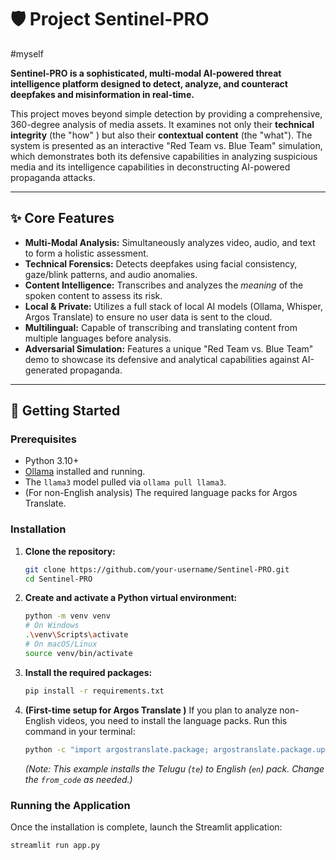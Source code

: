 # 🛡️ Project Sentinel-PRO
#myself

**Sentinel-PRO is a sophisticated, multi-modal AI-powered threat intelligence platform designed to detect, analyze, and counteract deepfakes and misinformation in real-time.**

This project moves beyond simple detection by providing a comprehensive, 360-degree analysis of media assets. It examines not only their **technical integrity** (the "how" ) but also their **contextual content** (the "what"). The system is presented as an interactive "Red Team vs. Blue Team" simulation, which demonstrates both its defensive capabilities in analyzing suspicious media and its intelligence capabilities in deconstructing AI-powered propaganda attacks.

---

## ✨ Core Features

*   **Multi-Modal Analysis:** Simultaneously analyzes video, audio, and text to form a holistic assessment.
*   **Technical Forensics:** Detects deepfakes using facial consistency, gaze/blink patterns, and audio anomalies.
*   **Content Intelligence:** Transcribes and analyzes the *meaning* of the spoken content to assess its risk.
*   **Local & Private:** Utilizes a full stack of local AI models (Ollama, Whisper, Argos Translate) to ensure no user data is sent to the cloud.
*   **Multilingual:** Capable of transcribing and translating content from multiple languages before analysis.
*   **Adversarial Simulation:** Features a unique "Red Team vs. Blue Team" demo to showcase its defensive and analytical capabilities against AI-generated propaganda.

---

## 🚀 Getting Started

### Prerequisites

*   Python 3.10+
*   [Ollama](https://ollama.com/ ) installed and running.
*   The `llama3` model pulled via `ollama pull llama3`.
*   (For non-English analysis) The required language packs for Argos Translate.

### Installation

1.  **Clone the repository:**
    ```bash
    git clone https://github.com/your-username/Sentinel-PRO.git
    cd Sentinel-PRO
    ```

2.  **Create and activate a Python virtual environment:**
    ```bash
    python -m venv venv
    # On Windows
    .\venv\Scripts\activate
    # On macOS/Linux
    source venv/bin/activate
    ```

3.  **Install the required packages:**
    ```bash
    pip install -r requirements.txt
    ```

4.  **(First-time setup for Argos Translate )** If you plan to analyze non-English videos, you need to install the language packs. Run this command in your terminal:
    ```bash
    python -c "import argostranslate.package; argostranslate.package.update_package_index(); available_packages = argostranslate.package.get_available_packages(); package_to_install = next(filter(lambda x: x.from_code == 'te' and x.to_code == 'en', available_packages)); package_to_install.install()"
    ```
    *(Note: This example installs the Telugu (`te`) to English (`en`) pack. Change the `from_code` as needed.)*

### Running the Application

Once the installation is complete, launch the Streamlit application:

```bash
streamlit run app.py
